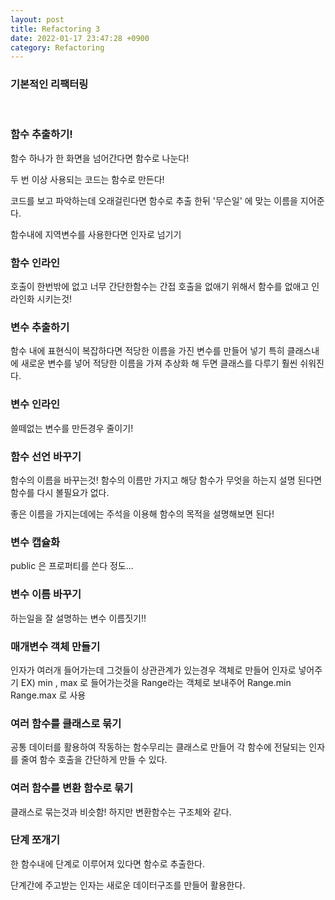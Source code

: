 ```yaml
---
layout: post
title: Refactoring 3
date: 2022-01-17 23:47:28 +0900
category: Refactoring
---
```

### 기본적인 리팩터링

<br>

### 함수 추출하기!

함수 하나가 한 화면을 넘어간다면 함수로 나눈다!

두 번 이상 사용되는 코드는 함수로 만든다!

코드를 보고 파악하는데 오래걸린다면 함수로 추출 한뒤 '무슨일' 에 맞는 이름을 지어준다.



함수내에 지역변수를 사용한다면 인자로 넘기기 


### 함수 인라인

호출이 한번밖에 없고 너무 간단한함수는 간접 호출을 없애기 위해서 함수를 없애고 인라인화 시키는것!


### 변수 추출하기

함수 내에 표현식이 복잡하다면 적당한 이름을 가진 변수를 만들어 넣기
특히 클래스내에 새로운 변수를 넣어 적당한 이름을 가져 추상화 해 두면 클래스를 다루기 훨씬 쉬워진다.

### 변수 인라인

쓸떼없는 변수를 만든경우 줄이기!

### 함수 선언 바꾸기

함수의 이름을 바꾸는것! 
함수의 이름만 가지고 해당 함수가 무엇을 하는지 설명 된다면 함수를 다시 볼필요가 없다.

좋은 이름을 가지는데에는 주석을 이용해 함수의 목적을 설명해보면 된다!

### 변수 캡슐화

public 은 프로퍼티를 쓴다 정도...

### 변수 이름 바꾸기

하는일을 잘 설명하는 변수 이름짓기!!

### 매개변수 객체 만들기

인자가 여러개 들어가는데 그것들이 상관관계가 있는경우 객체로 만들어 인자로 넣어주기
EX) min , max 로 들어가는것을 Range라는 객체로 보내주어
Range.min Range.max 로 사용

### 여러 함수를 클래스로 묶기

공통 데이터를 활용하여 작동하는 함수무리는 클래스로 만들어 각 함수에 전달되는 인자를 줄여 함수 호출을 간단하게 만들 수 있다.

### 여러 함수를 변환 함수로 묶기

클래스로 묶는것과 비슷함! 하지만 변환함수는 구조체와 같다.

### 단계 쪼개기

한 함수내에 단계로 이루어져 있다면 함수로 추출한다.

단계간에 주고받는 인자는 새로운 데이터구조를 만들어 활용한다.



